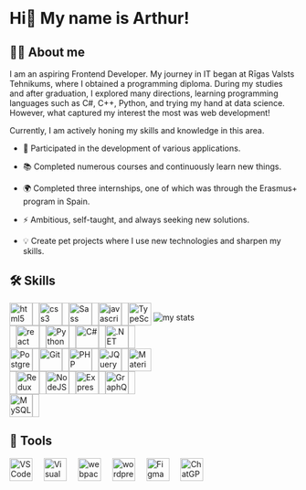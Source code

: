 <br clear="both">

# Hi👋 My name is Arthur!

## 👩‍💻 About me
I am an aspiring Frontend Developer. My journey in IT began at Rīgas Valsts Tehnikums, where I obtained a programming diploma. During my studies and after graduation, I explored many directions, learning programming languages such as C#, C++, Python, and trying my hand at data science. However, what captured my interest the most was web development!

Currently, I am actively honing my skills and knowledge in this area.

* 🔭 Participated in the development of various applications.

* 📚 Completed numerous courses and continuously learn new things.

* 🌍 Completed three internships, one of which was through the Erasmus+ program in Spain.

* ⚡ Ambitious, self-taught, and always seeking new solutions.

* 💡 Create pet projects where I use new technologies and sharpen my skills.

## 🛠 Skills

<div style="display: flex; justify-content: space-between;">
    <div style="width: 50%; display: flex; flex-wrap: wrap;">
      <img src="https://cdn.jsdelivr.net/gh/devicons/devicon/icons/html5/html5-original.svg" height="40" alt="html5 logo"  />
      <img width="12" />
      <img src="https://cdn.jsdelivr.net/gh/devicons/devicon/icons/css3/css3-original.svg" height="40" alt="css3 logo"  />
      <img width="12" />
      <img src="https://raw.githubusercontent.com/danielcranney/readme-generator/main/public/icons/skills/sass-colored.svg" height="40" alt="Sass"  />
      <img width="12" />
      <img src="https://cdn.jsdelivr.net/gh/devicons/devicon/icons/javascript/javascript-original.svg" height="40" alt="javascript logo"  />
      <img width="12" />
      <img src="https://raw.githubusercontent.com/danielcranney/readme-generator/main/public/icons/skills/typescript-colored.svg" height="40" alt="TypeScript"  />
      <img width="12" />
      <img src="https://cdn.jsdelivr.net/gh/devicons/devicon/icons/react/react-original.svg" height="40" alt="react logo"  />
      <img width="12" />
      <img src="https://raw.githubusercontent.com/danielcranney/readme-generator/main/public/icons/skills/python-colored.svg" height="40" alt="Python"  />
      <img width="12" />
      <img src="https://raw.githubusercontent.com/danielcranney/readme-generator/main/public/icons/skills/csharp-colored.svg" height="40" alt="C#"  />
      <img width="12" />
        <img src="https://raw.githubusercontent.com/danielcranney/readme-generator/main/public/icons/skills/dot-net-colored.svg" height="40" alt=".NET"  />
      <img width="12" />
      <img src="https://raw.githubusercontent.com/danielcranney/readme-generator/main/public/icons/skills/postgresql-colored.svg" height="40" alt="PostgreSQL"  />
      <img width="12" />
      <img src="https://raw.githubusercontent.com/danielcranney/readme-generator/main/public/icons/skills/git-colored.svg" height="40" alt="Git"  />
      <img width="12" />
      <img src="https://raw.githubusercontent.com/danielcranney/readme-generator/main/public/icons/skills/php-colored.svg" height="40" alt="PHP"  />
      <img width="12" />
      <img src="https://raw.githubusercontent.com/danielcranney/readme-generator/main/public/icons/skills/jquery-colored.svg" height="40" alt="JQuery"  />
      <img width="12" />
      <img src="https://raw.githubusercontent.com/danielcranney/readme-generator/main/public/icons/skills/materialui-colored.svg" height="40" alt="Material UI"  />
      <img width="12" />
      <img src="https://raw.githubusercontent.com/danielcranney/readme-generator/main/public/icons/skills/redux-colored.svg" height="40" alt="Redux"  />
      <img width="12" />
      <img src="https://raw.githubusercontent.com/danielcranney/readme-generator/main/public/icons/skills/nodejs-colored.svg" height="40" alt="NodeJS"  />
      <img width="12" />
      <img src="https://raw.githubusercontent.com/danielcranney/readme-generator/main/public/icons/skills/express-colored.svg" height="40" alt="Express.js"  />
      <img width="12" />
      <img src="https://raw.githubusercontent.com/danielcranney/readme-generator/main/public/icons/skills/graphql-colored.svg" height="40" alt="GraphQL"  />
      <img width="12" />
      <img src="https://raw.githubusercontent.com/danielcranney/readme-generator/main/public/icons/skills/mysql-colored.svg" height="40" alt="MySQL"  />
      <img width="12" />
    </div>
   <div style="width: 50%;">
     <br clear="both">
    <img alt="my stats" src="https://github-readme-stats.vercel.app/api/top-langs/?username=ArtursBubovics&layout=compact">
   </div>
</div>

## 🔧 Tools
<div align="left">
  <img src="https://upload.wikimedia.org/wikipedia/commons/thumb/9/9a/Visual_Studio_Code_1.35_icon.svg/512px-Visual_Studio_Code_1.35_icon.svg.png?20210804221519" height="40" alt="VS Code"  />
  <img width="12" />
  <img src="https://encrypted-tbn0.gstatic.com/images?q=tbn:ANd9GcQm6A0-IgSVSrDcsEYeygc18MkLfcjkFjiSNQ&s" height="40" alt="Visual studio"  />
  <img width="12" />
  <img src="https://cdn.simpleicons.org/webpack/8DD6F9" height="40" alt="webpack logo"  />
  <img width="12" />
  <img src="https://skillicons.dev/icons?i=wordpress" height="40" alt="wordpress logo"  />
  <img width="12" />
  <img src="https://raw.githubusercontent.com/danielcranney/readme-generator/main/public/icons/skills/figma-colored.svg" height="40" alt="Figma"  />
  <img width="12" />
  <img src="https://upload.wikimedia.org/wikipedia/commons/thumb/0/04/ChatGPT_logo.svg/2048px-ChatGPT_logo.svg.png" height="40" alt="ChatGPT"  />
  <img width="12" />
</div>

